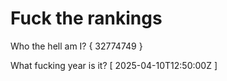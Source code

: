 # Fuck the rankings

Who the hell am I?
{ 32774749 }

What fucking year is it?
[ 2025-04-10T12:50:00Z ]
